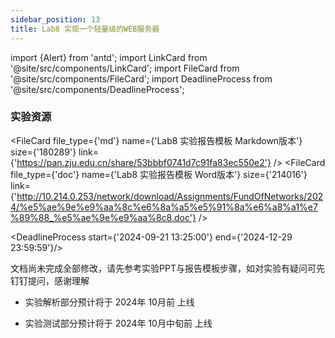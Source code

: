 ```yaml
---
sidebar_position: 13
title: Lab8 实现一个轻量级的WEB服务器
---
```


import {Alert} from 'antd';
import LinkCard from '@site/src/components/LinkCard';
import FileCard from '@site/src/components/FileCard';
import DeadlineProcess from '@site/src/components/DeadlineProcess';

<h3 style={{color: '#006d75', marginTop: 0, marginBottom: 8}}>实验资源</h3>

<FileCard file_type={'md'} name={'Lab8 实验报告模板 Markdown版本'} size={'180289'} link={'https://pan.zju.edu.cn/share/53bbbf0741d7c91fa83ec550e2'} />
<FileCard file_type={'doc'} name={'Lab8 实验报告模板 Word版本'} size={'214016'} link={'http://10.214.0.253/network/download/Assignments/FundOfNetworks/2024/%e5%ae%9e%e9%aa%8c%e6%8a%a5%e5%91%8a%e6%a8%a1%e7%89%88_%e5%ae%9e%e9%aa%8c8.doc'} />

<DeadlineProcess start={'2024-09-21 13:25:00'} end={'2024-12-29 23:59:59'}/>
<Alert message="文档正在撰写中，请稍后再来吧" type="warning" showIcon/>
<br/>

文档尚未完成全部修改，请先参考实验PPT与报告模板步骤，如对实验有疑问可先钉钉提问，感谢理解

* 实验解析部分预计将于 2024年 10月前 上线

* 实验测试部分预计将于 2024年 10月中旬前 上线